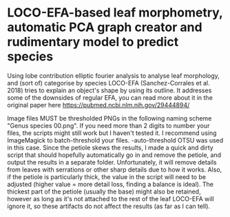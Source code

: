 # LOCO-EFA-based leaf morphometry, automatic PCA graph creator and rudimentary model to predict species
Using lobe contribution elliptic fourier analysis to analyse leaf morphology, and (sort of) categorise by species
LOCO-EFA (Sanchez-Corrales et al. 2018) tries to explain an object's shape by using its outline. It addresses some of the downsides of regular EFA, you can read more about it in the original paper here https://pubmed.ncbi.nlm.nih.gov/29444894/

Image files MUST be thresholded PNGs in the following naming scheme "Genus species 00.png". If you need more than 2 digits to number your files, the scripts might still work but I haven't tested it.
I recommend using ImageMagick to batch-threshold your files. -auto-threshold OTSU was used in this case.
Since the petiole skews the results, I made a quick and dirty script that should hopefully automatically go in and remove the petiole, and output the results in a separate folder. Unfortunately, it will remove details from leaves with serrations or other sharp details due to how it works. Also, if the petiole is particularly thick, the value in the script will need to be adjusted (higher value = more detail loss, finding a balance is ideal). The thickest part of the petiole (usually the base) might also be retained, however as long as it's not attached to the rest of the leaf LOCO-EFA will ignore it, so these artifacts do not affect the results (as far as I can tell).

